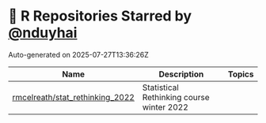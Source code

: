 # 🌟 R Repositories Starred by [@nduyhai](https://github.com/nduyhai)

Auto-generated on 2025-07-27T13:36:26Z

| Name | Description | Topics |
|------|-------------|-------|
| [rmcelreath/stat_rethinking_2022](https://github.com/rmcelreath/stat_rethinking_2022) | Statistical Rethinking course winter 2022 |  |
